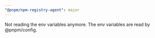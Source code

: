 ```yaml
---
"@pnpm/npm-registry-agent": major
---
```


Not reading the env variables anymore. The env variables are read by @pnpm/config.
